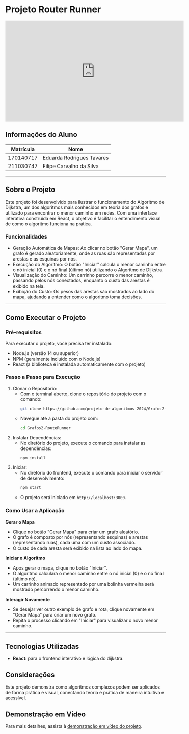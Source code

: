 # Projeto Router Runner

<iframe width="560" height="315" src="https://www.youtube.com/embed/u19qYhAgSng" frameborder="0" allow="accelerometer; autoplay; encrypted-media; gyroscope; picture-in-picture" allowfullscreen></iframe>

## Informações do Aluno
| Matrícula  | Nome           |
|------------|----------------|
| 170140717 | Eduarda Rodrigues Tavares |
| 211030747 | Filipe Carvalho da Silva  |

---

## Sobre o Projeto
Este projeto foi desenvolvido para ilustrar o funcionamento do Algoritmo de Dijkstra, um dos algoritmos mais conhecidos em teoria dos grafos e utilizado para encontrar o menor caminho em redes. Com uma interface interativa construída em React, o objetivo é facilitar o entendimento visual de como o algoritmo funciona na prática.

### Funcionalidades
 - Geração Automática de Mapas: Ao clicar no botão "Gerar Mapa", um grafo é gerado aleatoriamente, onde as ruas são representadas por arestas e as esquinas por nós.
 - Execução do Algoritmo: O botão "Iniciar" calcula o menor caminho entre o nó inicial (0) e o nó final (último nó) utilizando o Algoritmo de Dijkstra.
 - Visualização do Caminho: Um carrinho percorre o menor caminho, passando pelos nós conectados, enquanto o custo das arestas é exibido na tela.
 - Exibição do Custo: Os pesos das arestas são mostrados ao lado do mapa, ajudando a entender como o algoritmo toma decisões.

---

## Como Executar o Projeto

### Pré-requisitos
Para executar o projeto, você precisa ter instalado:
- Node.js (versão 14 ou superior)
- NPM (geralmente incluído com o Node.js)
- React (a biblioteca é instalada automaticamente com o projeto)

### Passo a Passo para Execução

1. Clonar o Repositório:
   - Com o terminal aberto, clone o repositório do projeto com o comando:
      ```bash
     git clone https://github.com/projeto-de-algoritmos-2024/Grafos2-RouteRunner.git
      ```
   - Navegue até a pasta do projeto com:
     ```bash
     cd Grafos2-RouteRunner 
     ```
2. Instalar Dependências:
   - No diretório do projeto, execute o comando para instalar as dependências:
     ```bash
     npm install
     ```
3. Iniciar:
   - No diretório do frontend, execute o comando para iniciar o servidor de desenvolvimento:
     ```bash
     npm start
     ```
   - O projeto será iniciado em `http://localhost:3000`.

### Como Usar a Aplicação

**Gerar o Mapa**
 - Clique no botão "Gerar Mapa" para criar um grafo aleatório.
 - O grafo é composto por nós (representando esquinas) e arestas (representando ruas), cada uma com um custo associado.
 - O custo de cada aresta será exibido na lista ao lado do mapa.

**Iniciar o Algoritmo**
 - Após gerar o mapa, clique no botão "Iniciar".
 - O algoritmo calculará o menor caminho entre o nó inicial (0) e o nó final (último nó).
 - Um carrinho animado representado por uma bolinha vermelha será mostrado percorrendo o menor caminho.

**Interagir Novamente**
 - Se desejar ver outro exemplo de grafo e rota, clique novamente em "Gerar Mapa" para criar um novo grafo.
 - Repita o processo clicando em "Iniciar" para visualizar o novo menor caminho.

---

## Tecnologias Utilizadas
- **React**: para o frontend interativo e lógica do dijkstra.

## Considerações
Este projeto demonstra como algoritmos complexos podem ser aplicados de forma prática e visual, conectando teoria e prática de maneira intuitiva e acessível.

## Demonstração em Vídeo
Para mais detalhes, assista à [demonstração em vídeo do projeto](https://youtu.be/sR68V6cOgwM).


